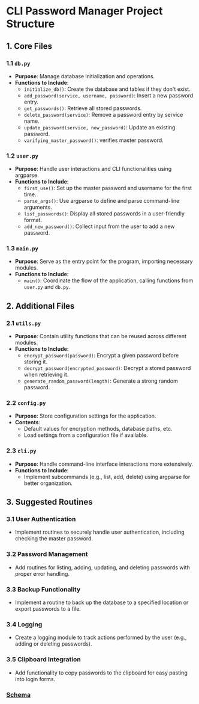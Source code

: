 # CLI Password Manager Project Structure

## 1. Core Files

### 1.1 `db.py`
- **Purpose**: Manage database initialization and operations.
- **Functions to Include**:
  - `initialize_db()`: Create the database and tables if they don't exist.
  - `add_password(service, username, password)`: Insert a new password entry.
  - `get_passwords()`: Retrieve all stored passwords.
  - `delete_password(service)`: Remove a password entry by service name.
  - `update_password(service, new_password)`: Update an existing password.
  - `varifying_master_password()`: verifies master password.

### 1.2 `user.py`
- **Purpose**: Handle user interactions and CLI functionalities using argparse.
- **Functions to Include**:
  - `first_use()`: Set up the master password and username for the first time.
  - `parse_args()`: Use argparse to define and parse command-line arguments.
  - `list_passwords()`: Display all stored passwords in a user-friendly format.
  - `add_new_password()`: Collect input from the user to add a new password.

### 1.3 `main.py`
- **Purpose**: Serve as the entry point for the program, importing necessary modules.
- **Functions to Include**:
  - `main()`: Coordinate the flow of the application, calling functions from `user.py` and `db.py`.

## 2. Additional Files

### 2.1 `utils.py`
- **Purpose**: Contain utility functions that can be reused across different modules.
- **Functions to Include**:
  - `encrypt_password(password)`: Encrypt a given password before storing it.
  - `decrypt_password(encrypted_password)`: Decrypt a stored password when retrieving it.
  - `generate_random_password(length)`: Generate a strong random password.

### 2.2 `config.py`
- **Purpose**: Store configuration settings for the application.
- **Contents**:
  - Default values for encryption methods, database paths, etc.
  - Load settings from a configuration file if available.

### 2.3 `cli.py`
- **Purpose**: Handle command-line interface interactions more extensively.
- **Functions to Include**:
  - Implement subcommands (e.g., list, add, delete) using argparse for better organization.

## 3. Suggested Routines

### 3.1 User Authentication
- Implement routines to securely handle user authentication, including checking the master password.

### 3.2 Password Management
- Add routines for listing, adding, updating, and deleting passwords with proper error handling.

### 3.3 Backup Functionality
- Implement a routine to back up the database to a specified location or export passwords to a file.

### 3.4 Logging
- Create a logging module to track actions performed by the user (e.g., adding or deleting passwords).

### 3.5 Clipboard Integration
- Add functionality to copy passwords to the clipboard for easy pasting into login forms.
### **[Schema](schema.sql)**